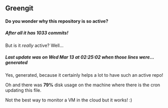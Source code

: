 ## Greengit

#### Do you wonder why this repository is so active?

##### After all it has 1033 commits!

But is it *really* active? Well...

##### Last update was on Wed Mar 13 at 02:25:02 when those lines were... generated

Yes, generated, because it certainly helps a lot to have such an active repo!

Oh and there was **79%** disk usage on the machine
where there is the cron updating this file.

Not the best way to monitor a VM in the cloud but it works! :)

